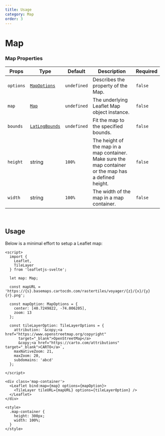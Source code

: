 ```yaml
---
title: Usage
category: Map
order: 3
---
```

<script>
  import MapUsage from '/src/common/sample/MapUsage.svelte';
</script>

# Map

### Map Properties

<div class='doc-table-container'>

| Props | Type | Default | Description | Required |
| --- | --- | --- | --- | -- |
| `options` | [`MapOptions`](https://leafletjs.com/reference.html#map-option) | `undefined` | Describes the property of the Map. | `false` |
| `map` | [`Map`](https://leafletjs.com/reference.html#map) | `undefined` | The underlying Leaflet Map object instance. | `false` |
| `bounds` | [`LatLngBounds`](https://leafletjs.com/reference.html#latlngbounds) | `undefined` | Fit the map to the specified bounds. | `false` |
| `height` | string | `100%` | The height of the map in a map container. Make sure the map container or the map has a defined height. | `false` |
| `width` | string | `100%` | The width of the map in a map container. | `false` |
 
</div>

<br>

## Usage
Below is a minimal effort to setup a Leaflet map:

<div class='example'>

  <MapUsage/>

  ```Svelte
  <script>
    import {
      Leaflet,
      TileLayer
    } from 'leafletjs-svelte';

    let map: Map;
    
    const mapURL = 'https://{s}.basemaps.cartocdn.com/rastertiles/voyager/{z}/{x}/{y}{r}.png';
    
    const mapOption: MapOptions = {
      center: [40.7249822, -74.006205],
      zoom: 13
    };
    
    const tileLayerOption: TileLayerOptions = {
      attribution: `&copy;<a href="https://www.openstreetmap.org/copyright"
        target="_blank">OpenStreetMap</a>
        &copy;<a href="https://carto.com/attributions" target="_blank">CARTO</a>`,
      maxNativeZoom: 21,
      maxZoom: 20,
      subdomains: 'abcd'
    };

  </script>

  <div class='map-container'>
    <Leaflet bind:map={map} options={mapOption}>
      <TileLayer tileURL={mapURL} options={tileLayerOption} />
    </Leaflet>
  </div>

  <style>
    .map-container {
      height: 300px;
      width: 100%;
    }
  </style>
  ```

</div>